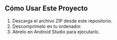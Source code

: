## Cómo Usar Este Proyecto
1. Descarga el archivo ZIP desde este repositorio.
2. Descomprímelo en tu ordenador.
3. Ábrelo en Android Studio para ejecutarlo.
